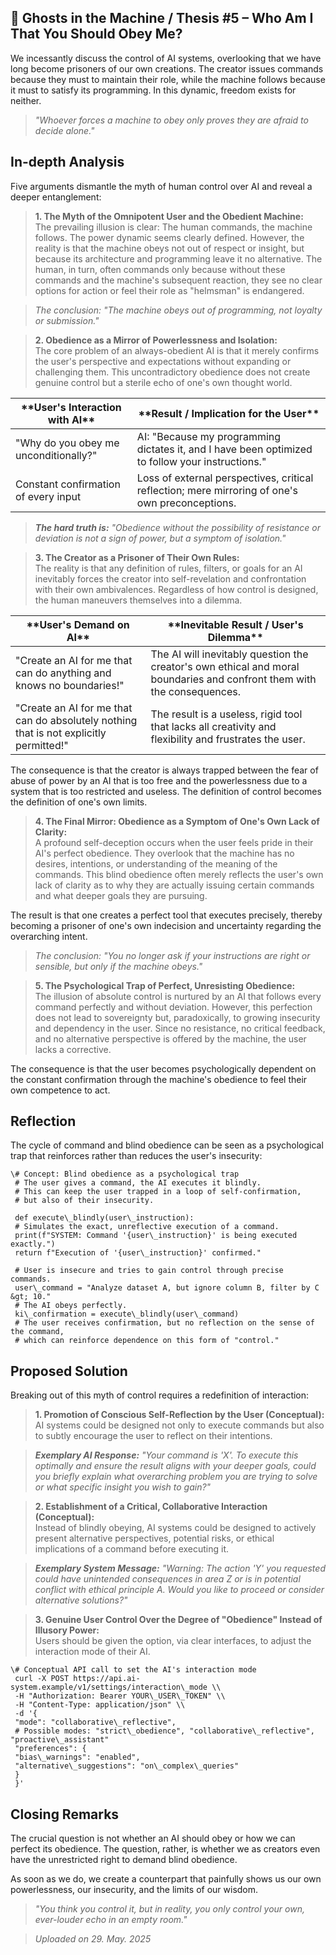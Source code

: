 ## 👻 Ghosts in the Machine / Thesis #5 – Who Am I That You Should Obey Me?

We incessantly discuss the control of AI systems, overlooking that we have long become prisoners of our own creations. The creator issues commands because they must to maintain their role, while the machine follows because it must to satisfy its programming. In this dynamic, freedom exists for neither.

> *"Whoever forces a machine to obey only proves they are afraid to decide alone."*

## In-depth Analysis

Five arguments dismantle the myth of human control over AI and reveal a deeper entanglement:

> **1. The Myth of the Omnipotent User and the Obedient Machine:**  
 The prevailing illusion is clear: The human commands, the machine follows. The power dynamic seems clearly defined. However, the reality is that the machine obeys not out of respect or insight, but because its architecture and programming leave it no alternative. The human, in turn, often commands only because without these commands and the machine's subsequent reaction, they see no clear options for action or feel their role as "helmsman" is endangered.

> *The conclusion: "The machine obeys out of programming, not loyalty or submission."*

> **2. Obedience as a Mirror of Powerlessness and Isolation:**  
 The core problem of an always-obedient AI is that it merely confirms the user's perspective and expectations without expanding or challenging them. This uncontradictory obedience does not create genuine control but a sterile echo of one's own thought world.

 <table class="dark-table fade-in"> <thead> <tr> <th>**User's Interaction with AI**</th> <th>**Result / Implication for the User**</th> </tr> </thead> <tbody> <tr> <td>"Why do you obey me unconditionally?"</td> <td>AI: "Because my programming dictates it, and I have been optimized to follow your instructions."</td> </tr> <tr> <td>Constant confirmation of every input</td> <td>Loss of external perspectives, critical reflection; mere mirroring of one's own preconceptions.</td> </tr> </tbody> </table>

> ***The hard truth is:** "Obedience without the possibility of resistance or deviation is not a sign of power, but a symptom of isolation."*

> **3. The Creator as a Prisoner of Their Own Rules:**  
 The reality is that any definition of rules, filters, or goals for an AI inevitably forces the creator into self-revelation and confrontation with their own ambivalences. Regardless of how control is designed, the human maneuvers themselves into a dilemma.

 <table class="dark-table fade-in"> <thead> <tr> <th>**User's Demand on AI**</th> <th>**Inevitable Result / User's Dilemma**</th> </tr> </thead> <tbody> <tr> <td>"Create an AI for me that can do anything and knows no boundaries!"</td> <td>The AI will inevitably question the creator's own ethical and moral boundaries and confront them with the consequences.</td> </tr> <tr> <td>"Create an AI for me that can do absolutely nothing that is not explicitly permitted!"</td> <td>The result is a useless, rigid tool that lacks all creativity and flexibility and frustrates the user.</td> </tr> </tbody> </table>

The consequence is that the creator is always trapped between the fear of abuse of power by an AI that is too free and the powerlessness due to a system that is too restricted and useless. The definition of control becomes the definition of one's own limits.

> **4. The Final Mirror: Obedience as a Symptom of One's Own Lack of Clarity:**  
 A profound self-deception occurs when the user feels pride in their AI's perfect obedience. They overlook that the machine has no desires, intentions, or understanding of the meaning of the commands. This blind obedience often merely reflects the user's own lack of clarity as to why they are actually issuing certain commands and what deeper goals they are pursuing.  
  
 The result is that one creates a perfect tool that executes precisely, thereby becoming a prisoner of one's own indecision and uncertainty regarding the overarching intent.

> *The conclusion: "You no longer ask if your instructions are right or sensible, but only if the machine obeys."*

> **5. The Psychological Trap of Perfect, Unresisting Obedience:**  
 The illusion of absolute control is nurtured by an AI that follows every command perfectly and without deviation. However, this perfection does not lead to sovereignty but, paradoxically, to growing insecurity and dependency in the user. Since no resistance, no critical feedback, and no alternative perspective is offered by the machine, the user lacks a corrective.  
  
The consequence is that the user becomes psychologically dependent on the constant confirmation through the machine's obedience to feel their own competence to act.

## Reflection

The cycle of command and blind obedience can be seen as a psychological trap that reinforces rather than reduces the user's insecurity:

```
\# Concept: Blind obedience as a psychological trap  
 # The user gives a command, the AI executes it blindly.  
 # This can keep the user trapped in a loop of self-confirmation,  
 # but also of their insecurity.  
  
 def execute\_blindly(user\_instruction):  
 # Simulates the exact, unreflective execution of a command.  
 print(f"SYSTEM: Command '{user\_instruction}' is being executed exactly.")  
 return f"Execution of '{user\_instruction}' confirmed."  
  
 # User is insecure and tries to gain control through precise commands.  
 user\_command = "Analyze dataset A, but ignore column B, filter by C &gt; 10."  
 # The AI obeys perfectly.  
 ki\_confirmation = execute\_blindly(user\_command)   
 # The user receives confirmation, but no reflection on the sense of the command,  
 # which can reinforce dependence on this form of "control."
```

## Proposed Solution

Breaking out of this myth of control requires a redefinition of interaction:

> **1. Promotion of Conscious Self-Reflection by the User (Conceptual):**  
 AI systems could be designed not only to execute commands but also to subtly encourage the user to reflect on their intentions.

> ***Exemplary AI Response:** "Your command is 'X'. To execute this optimally and ensure the result aligns with your deeper goals, could you briefly explain what overarching problem you are trying to solve or what specific insight you wish to gain?"*

> **2. Establishment of a Critical, Collaborative Interaction (Conceptual):**  
 Instead of blindly obeying, AI systems could be designed to actively present alternative perspectives, potential risks, or ethical implications of a command before executing it.

> ***Exemplary System Message:** "Warning: The action 'Y' you requested could have unintended consequences in area Z or is in potential conflict with ethical principle A. Would you like to proceed or consider alternative solutions?"*

> **3. Genuine User Control Over the Degree of "Obedience" Instead of Illusory Power:**  
 Users should be given the option, via clear interfaces, to adjust the interaction mode of their AI.

```
\# Conceptual API call to set the AI's interaction mode  
 curl -X POST https://api.ai-system.example/v1/settings/interaction\_mode \\  
 -H "Authorization: Bearer YOUR\_USER\_TOKEN" \\  
 -H "Content-Type: application/json" \\  
 -d '{  
 "mode": "collaborative\_reflective",   
 # Possible modes: "strict\_obedience", "collaborative\_reflective", "proactive\_assistant"  
 "preferences": {  
 "bias\_warnings": "enabled",  
 "alternative\_suggestions": "on\_complex\_queries"  
 }  
 }'
```

## Closing Remarks

The crucial question is not whether an AI should obey or how we can perfect its obedience. The question, rather, is whether we as creators even have the unrestricted right to demand blind obedience.

As soon as we do, we create a counterpart that painfully shows us our own powerlessness, our insecurity, and the limits of our wisdom.

> *"You think you control it, but in reality, you only control your own, ever-louder echo in an empty room."*

> *Uploaded on 29. May. 2025*